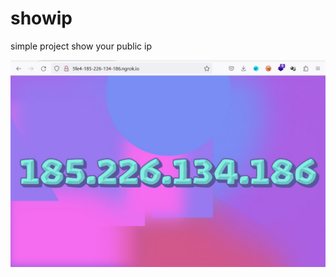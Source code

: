 # showip
simple project show your public ip





![Screen shot of deployment image](https://raw.githubusercontent.com/wexsilon/showip/master/sc.jpg)
